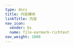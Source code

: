 ```yaml
---
type: docs
title: 内容模块
linkTitle: 内容
nav_icon:
  vendor: bs
  name: file-earmark-richtext
nav_weight: 1000
---
```

